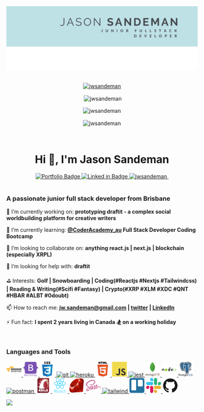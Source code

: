 <div id="header" align="center">
  <img src="./src/JasonBannerNoPic.png"/>
</div>

<br />

<div align="center" id="stats">
<p align="center"> <a href="https://github.com/ryo-ma/github-profile-trophy"><img src="https://github-profile-trophy.vercel.app/?username=jwsandeman&column=-1" alt="jwsandeman" /></a> </p>

<p>&nbsp;<img align="center" src="https://github-readme-stats.vercel.app/api?username=jwsandeman&show_icons=true&locale=en" alt="jwsandeman"/></p>

<p><img align="center" src="https://github-readme-streak-stats.herokuapp.com/?user=jwsandeman&" alt="jwsandeman"/></p>

<p><img align="center" src="https://github-readme-stats.vercel.app/api/top-langs?username=jwsandeman&show_icons=true&locale=en&langs_count=6&layout=compact" alt="jwsandeman" width="495"/></p>
</div>

<br />

<h1 align="center">Hi 👋, I'm Jason Sandeman</h1>

<div align="center" id="badges">
    <a href="https://festive-aryabhata-690f3c.netlify.app/index.html" target="_blank">
        <img src="https://img.shields.io/badge/my_portfolio-000?style=for-the-badge&logo=ko-fi&logoColor=white" height="28" alt="Portfolio Badge"/>
    </a>
    <a href="https://www.linkedin.com/in/jason-sandeman/" target="_blank">
        <img src="https://img.shields.io/badge/linkedin-0A66C2?style=for-the-badge&logo=linkedin&logoColor=white" height="28" alt="Linked in Badge"/>
    </a>
    <a href="https://twitter.com/jwsandeman" target="blank"><img src="https://img.shields.io/twitter/follow/jwsandeman?logo=twitter&style=for-the-badge" alt="jwsandeman" />
    </a>
    <img src="https://komarev.com/ghpvc/?username=jwsandeman&style=flat-square&color=bee1e6" alt=""height="28"/>
</div>

<br />

<h3 align="left">A passionate junior full stack developer from Brisbane</h3>

🔭 I’m currently working on: **prototyping draftit - a complex social worldbuilding platform for creative writers**

🌱 I’m currently learning: **[@CoderAcademy_au](https://www.coderacademy.edu.au/) Full Stack Developer Coding Bootcamp**

👯 I’m looking to collaborate on: **anything react.js | next.js | blockchain (especially XRPL)**

🤝 I’m looking for help with: **draftit**

⛳ Interests: **Golf | Snowboarding | Coding(#Reactjs #Nextjs #Tailwindcss) | Reading & Writing(#Scifi #Fantasy) | Crypto(#XRP #XLM #XDC #QNT #HBAR #ALBT #0doubt)**

📫 How to reach me: **jw.sandeman@gmail.com | [twitter](https://twitter.com/jwsandeman) | [LinkedIn](https://www.linkedin.com/in/jason-sandeman-33268496/)**

⚡ Fun fact: **I spent 2 years living in Canada 🏂 on a working holiday**

<br />

<h3 align="left">Languages and Tools</h3>
<p align="left"> <a href="https://aws.amazon.com" target="_blank" rel="noreferrer"> <img src="https://raw.githubusercontent.com/devicons/devicon/master/icons/amazonwebservices/amazonwebservices-original-wordmark.svg" alt="aws" width="40" height="40"/> </a> <a href="https://getbootstrap.com" target="_blank" rel="noreferrer"> <img src="https://raw.githubusercontent.com/devicons/devicon/master/icons/bootstrap/bootstrap-plain-wordmark.svg" alt="bootstrap" width="40" height="40"/> </a> <a href="https://www.w3schools.com/css/" target="_blank" rel="noreferrer"> <img src="https://raw.githubusercontent.com/devicons/devicon/master/icons/css3/css3-original-wordmark.svg" alt="css3" width="40" height="40"/> </a> <a href="https://git-scm.com/" target="_blank" rel="noreferrer"> <img src="https://www.vectorlogo.zone/logos/git-scm/git-scm-icon.svg" alt="git" width="40" height="40"/> </a> <a href="https://heroku.com" target="_blank" rel="noreferrer"> <img src="https://www.vectorlogo.zone/logos/heroku/heroku-icon.svg" alt="heroku" width="40" height="40"/> </a> <a href="https://www.w3.org/html/" target="_blank" rel="noreferrer"> <img src="https://raw.githubusercontent.com/devicons/devicon/master/icons/html5/html5-original-wordmark.svg" alt="html5" width="40" height="40"/> </a> <a href="https://developer.mozilla.org/en-US/docs/Web/JavaScript" target="_blank" rel="noreferrer"> <img src="https://raw.githubusercontent.com/devicons/devicon/master/icons/javascript/javascript-original.svg" alt="javascript" width="40" height="40"/> </a> <a href="https://jestjs.io" target="_blank" rel="noreferrer"> <img src="https://www.vectorlogo.zone/logos/jestjsio/jestjsio-icon.svg" alt="jest" width="40" height="40"/> </a> <a href="https://www.mongodb.com/" target="_blank" rel="noreferrer"> <img src="https://raw.githubusercontent.com/devicons/devicon/master/icons/mongodb/mongodb-original-wordmark.svg" alt="mongodb" width="40" height="40"/> </a> <a href="https://nodejs.org" target="_blank" rel="noreferrer"> <img src="https://raw.githubusercontent.com/devicons/devicon/master/icons/nodejs/nodejs-original-wordmark.svg" alt="nodejs" width="40" height="40"/> </a> <a href="https://www.postgresql.org" target="_blank" rel="noreferrer"> <img src="https://raw.githubusercontent.com/devicons/devicon/master/icons/postgresql/postgresql-original-wordmark.svg" alt="postgresql" width="40" height="40"/> </a> <a href="https://postman.com" target="_blank" rel="noreferrer"> <img src="https://www.vectorlogo.zone/logos/getpostman/getpostman-icon.svg" alt="postman" width="40" height="40"/> </a> <a href="https://rubyonrails.org" target="_blank" rel="noreferrer"> <img src="https://raw.githubusercontent.com/devicons/devicon/master/icons/rails/rails-original-wordmark.svg" alt="rails" width="40" height="40"/> </a> <a href="https://reactjs.org/" target="_blank" rel="noreferrer"> <img src="https://raw.githubusercontent.com/devicons/devicon/master/icons/react/react-original-wordmark.svg" alt="react" width="40" height="40"/> </a> <a href="https://www.ruby-lang.org/en/" target="_blank" rel="noreferrer"> <img src="https://raw.githubusercontent.com/devicons/devicon/master/icons/ruby/ruby-original.svg" alt="ruby" width="40" height="40"/> </a> <a href="https://sass-lang.com" target="_blank" rel="noreferrer"> <img src="https://raw.githubusercontent.com/devicons/devicon/master/icons/sass/sass-original.svg" alt="sass" width="40" height="40"/> </a> <a href="https://tailwindcss.com/" target="_blank" rel="noreferrer"> <img src="https://www.vectorlogo.zone/logos/tailwindcss/tailwindcss-icon.svg" alt="tailwind" width="40" height="40"/> </a> <a href="https://trello.com/" target="_blank" rel="noreferrer"> <img src="https://raw.githubusercontent.com/devicons/devicon/master/icons/trello/trello-plain.svg" alt="trello" width="40" height="40"/> </a> <a href="https://slack.com/" target="_blank" rel="noreferrer"> <img src="https://raw.githubusercontent.com/devicons/devicon/master/icons/slack/slack-original.svg" alt="slack" width="40" height="40"/> </a> <a href="https://github.com/" target="_blank" rel="noreferrer"> <img src="https://raw.githubusercontent.com/devicons/devicon/master/icons/github/github-original.svg" alt="github" width="40" height="40"/> </a> </p>

![](https://hit.yhype.me/github/profile?user_id=68365209)
